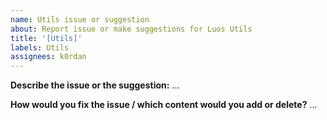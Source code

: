 ```yaml
---
name: Utils issue or suggestion
about: Report issue or make suggestions for Luos Utils
title: '[Utils]'
labels: Utils
assignees: k0rdan
---
```


**Describe the issue or the suggestion:**
...

**How would you fix the issue / which content would you add or delete?**
...
